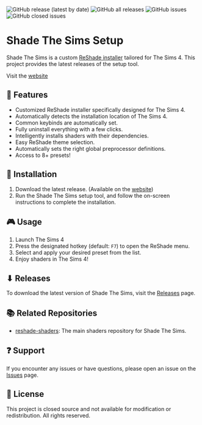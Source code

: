 ![GitHub release (latest by date)](https://img.shields.io/github/v/release/shade-the-sims/setup) ![GitHub all releases](https://img.shields.io/github/downloads/shade-the-sims/setup/total) ![GitHub issues](https://img.shields.io/github/issues/shade-the-sims/setup) ![GitHub closed issues](https://img.shields.io/github/issues-closed/shade-the-sims/setup)

# Shade The Sims Setup
Shade The Sims is a custom [ReShade installer](https://reshade.me) tailored for The Sims 4. This project provides the latest releases of the setup tool.

Visit the [website](https://shadethesims.com/)

## 🌟 Features
- Customized ReShade installer specifically designed for The Sims 4.
- Automatically detects the installation location of The Sims 4.
- Common keybinds are automatically set.
- Fully uninstall everything with a few clicks.
- Intelligently installs shaders with their dependencies.
- Easy ReShade theme selection.
- Automatically sets the right global preprocessor definitions.
- Access to 8+ presets!

## 🔧 Installation
1. Download the latest release. (Available on the [website](https://shadethesims.com/download))
2. Run the Shade The Sims setup tool, and follow the on-screen instructions to complete the installation.

## 🎮 Usage
1. Launch The Sims 4
2. Press the designated hotkey (default: `F7`) to open the ReShade menu.
3. Select and apply your desired preset from the list.
4. Enjoy shaders in The Sims 4!

## ⬇ Releases
To download the latest version of Shade The Sims, visit the [Releases](https://github.com/shade-the-sims/setup/releases) page.

## 📚 Related Repositories
- [reshade-shaders](https://github.com/shade-the-sims/reshade-shaders): The main shaders repository for Shade The Sims.

## ❓ Support
If you encounter any issues or have questions, please open an issue on the [Issues](https://github.com/shade-the-sims/setup/issues) page.

## 📄 License
This project is closed source and not available for modification or redistribution. All rights reserved.
